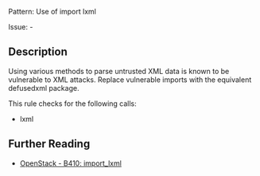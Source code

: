 Pattern: Use of import lxml

Issue: -

## Description

Using various methods to parse untrusted XML data is known to be vulnerable to
XML attacks. Replace vulnerable imports with the equivalent defusedxml
package.

This rule checks for the following calls:

  - lxml

## Further Reading

* [OpenStack - B410: import_lxml](https://docs.openstack.org/developer/bandit/api/bandit.blacklists.html#b410-import-lxml)
